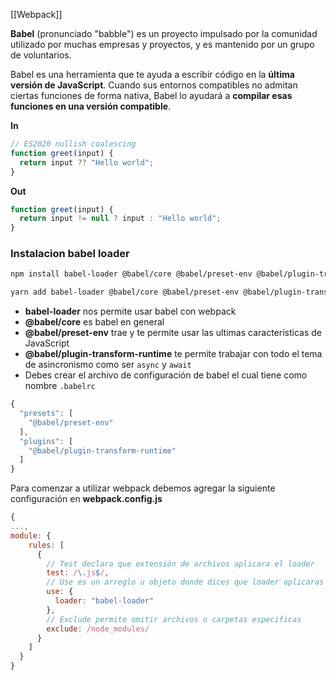 [[Webpack]]

**Babel** (pronunciado "babble") es un proyecto impulsado por la comunidad utilizado por muchas empresas y proyectos, y es mantenido por un grupo de voluntarios.

Babel es una herramienta que te ayuda a escribir código en la **última versión de JavaScript**. Cuando sus entornos compatibles no admitan ciertas funciones de forma nativa, Babel lo ayudará a **compilar esas funciones en una versión compatible**.

**In**

```js
// ES2020 nullish coalescing
function greet(input) {
  return input ?? "Hello world";
}
```

**Out**

````js
function greet(input) {
  return input != null ? input : "Hello world";
}
````

### Instalacion babel loader

```bash
npm install babel-loader @babel/core @babel/preset-env @babel/plugin-transform-runtime -D
```

```bash
yarn add babel-loader @babel/core @babel/preset-env @babel/plugin-transform-runtime -D
```

- **babel-loader** nos permite usar babel con webpack
- **@babel/core** es babel en general
- **@babel/preset-env** trae y te permite usar las ultimas características de JavaScript
- **@babel/plugin-transform-runtime** te permite trabajar con todo el tema de asincronismo como ser `async` y `await`
- Debes crear el archivo de configuración de babel el cual tiene como nombre `.babelrc`

```js
{
  "presets": [
    "@babel/preset-env"
  ],
  "plugins": [
    "@babel/plugin-transform-runtime"
  ]
}
```

Para comenzar a utilizar webpack debemos agregar la siguiente configuración en **webpack.config.js**

```js
{
...,
module: {
    rules: [
      {
        // Test declara que extensión de archivos aplicara el loader
        test: /\.js$/,
        // Use es un arreglo u objeto donde dices que loader aplicaras
        use: {
          loader: "babel-loader"
        },
        // Exclude permite omitir archivos o carpetas especificas
        exclude: /node_modules/
      }
    ]
  }
}
```

